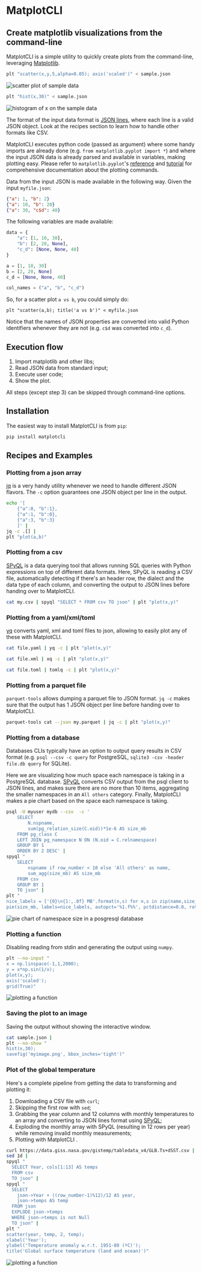 # MatplotCLI

## Create matplotlib visualizations from the command-line

MatplotCLI is a simple utility to quickly create plots from the command-line, leveraging [Matplotlib](https://github.com/matplotlib/matplotlib). 

```sh
plt "scatter(x,y,5,alpha=0.05); axis('scaled')" < sample.json
```

![scatter plot of sample data](https://github.com/dcmoura/matplotcli/raw/main/img/scatter_sample.png)

```sh
plt "hist(x,30)" < sample.json
```

![histogram of x on the sample data](https://github.com/dcmoura/matplotcli/raw/main/img/hist_sample.png)


The format of the input data format is [JSON lines](https://jsonlines.org), where each line is a valid JSON object. Look at the recipes section to learn how to handle other formats like CSV.

MatplotCLI executes python code (passed as argument) where some handy imports are already done (e.g. `from matplotlib.pyplot import *`) and where the input JSON data is already parsed and available in variables, making plotting easy. Please refer to `matplotlib.pyplot`'s [reference](https://matplotlib.org/stable/api/_as_gen/matplotlib.pyplot.html#module-matplotlib.pyplot) and [tutorial](https://matplotlib.org/stable/tutorials/introductory/pyplot.html) for comprehensive documentation about the plotting commands. 

Data from the input JSON is made available in the following way. Given the input `myfile.json`:

```json
{"a": 1, "b": 2}
{"a": 10, "b": 20}
{"a": 30, "c$d": 40}
```

The following variables are made available:

```python
data = {
    "a": [1, 10, 30],
    "b": [2, 20, None],
    "c_d": [None, None, 40]
}

a = [1, 10, 30]
b = [2, 20, None]
c_d = [None, None, 40]

col_names = ("a", "b", "c_d")
```

So, for a scatter plot `a vs b`, you could simply do:

```
plt "scatter(a,b); title('a vs b')" < myfile.json
```

Notice that the names of JSON properties are converted into valid Python identifiers whenever they are not (e.g. `c$d` was converted into `c_d`).

## Execution flow

1. Import matplotlib and other libs;
2. Read JSON data from standard input;
3. Execute user code;
4. Show the plot.

All steps (except step 3) can be skipped through command-line options.


## Installation

The easiest way to install MatplotCLI is from `pip`:

```sh
pip install matplotcli
```
   


## Recipes and Examples

### Plotting from a json array

[jq](https://stedolan.github.io/jq/) is a very handy utility whenever we need to handle different JSON flavors. The `-c` option guarantees one JSON object per line in the output. 

```sh
echo '[
    {"a":0, "b":1},
    {"a":1, "b":0},
    {"a":3, "b":3}
    ]' | 
jq -c .[] | 
plt "plot(a,b)"
```


### Plotting from a csv

[SPyQL](https://github.com/dcmoura/spyql) is a data querying tool that allows running SQL queries with Python expressions on top of different data formats. Here, SPyQL is reading a CSV file, automatically detecting if there's an header row, the dialect and the data type of each column, and converting the output to JSON lines before handing over to MatplotCLI.


```sh
cat my.csv | spyql "SELECT * FROM csv TO json" | plt "plot(x,y)"
```

### Plotting from a yaml/xml/toml

[yq](https://kislyuk.github.io/yq/#) converts yaml, xml and toml files to json, allowing to easily plot any of these with MatplotCLI.

```sh
cat file.yaml | yq -c | plt "plot(x,y)"
```
```sh
cat file.xml | xq -c | plt "plot(x,y)"
```
```sh
cat file.toml | tomlq -c | plt "plot(x,y)"
```

### Plotting from a parquet file

 `parquet-tools` allows dumping a parquet file to JSON format.  `jq -c` makes sure that the output has 1 JSON object per line before handing over to MatplotCLI.

```sh
parquet-tools cat --json my.parquet | jq -c | plt "plot(x,y)"
```

### Plotting from a database

Databases CLIs typically have an option to output query results in CSV format (e.g. `psql --csv -c query`  for PostgreSQL, `sqlite3 -csv -header file.db query` for SQLite). 

Here we are visualizing how much space each namespace is taking in a PostgreSQL database.
[SPyQL](https://github.com/dcmoura/spyql) converts CSV output from the psql client to JSON lines, and makes sure there are no more than 10 items, aggregating the smaller namespaces in an `All others` category.
Finally, MatplotCLI makes a pie chart based on the space each namespace is taking. 

```sh
psql -U myuser mydb --csv  -c '
    SELECT 
        N.nspname,
        sum(pg_relation_size(C.oid))*1e-6 AS size_mb
    FROM pg_class C
    LEFT JOIN pg_namespace N ON (N.oid = C.relnamespace)
    GROUP BY 1 
    ORDER BY 2 DESC' | 
spyql "
    SELECT 
        nspname if row_number < 10 else 'All others' as name, 
        sum_agg(size_mb) AS size_mb 
    FROM csv 
    GROUP BY 1 
    TO json" | 
plt "
nice_labels = ['{0}\n{1:,.0f} MB'.format(n,s) for n,s in zip(name,size_mb)];
pie(size_mb, labels=nice_labels, autopct='%1.f%%', pctdistance=0.8, rotatelabels=True)"
```

![pie chart of namespace size in a posgresql database](https://github.com/dcmoura/matplotcli/raw/main/img/pie_pg.png)


### Plotting a function 

Disabling reading from stdin and generating the output using `numpy`.

```sh
plt --no-input "
x = np.linspace(-1,1,2000); 
y = x*np.sin(1/x); 
plot(x,y); 
axis('scaled'); 
grid(True)"
```
![plotting a function](https://github.com/dcmoura/matplotcli/raw/main/img/plot_func.png)


### Saving the plot to an image

Saving the output without showing the interactive window.

```sh
cat sample.json | 
plt --no-show "
hist(x,30); 
savefig('myimage.png', bbox_inches='tight')"
```

### Plot of the global temperature

Here's a complete pipeline from getting the data to transforming and plotting it:

1. Downloading a CSV file with `curl`; 
2. Skipping the first row with `sed`;
3. Grabbing the year column and 12 columns with monthly temperatures to an array and converting to JSON lines format using [SPyQL](https://github.com/dcmoura/spyql);
4. Exploding the monthly array with SPyQL (resulting in 12 rows per year) while removing invalid monthly measurements;
5. Plotting with MatplotCLI  .

```sh
curl https://data.giss.nasa.gov/gistemp/tabledata_v4/GLB.Ts+dSST.csv |
sed 1d | 
spyql "
  SELECT Year, cols[1:13] AS temps 
  FROM csv 
  TO json" | 
spyql "
  SELECT 
    json->Year + ((row_number-1)%12)/12 AS year, 
    json->temps AS temp 
  FROM json 
  EXPLODE json->temps 
  WHERE json->temps is not Null 
  TO json" | 
plt "
scatter(year, temp, 2, temp); 
xlabel('Year'); 
ylabel('Temperature anomaly w.r.t. 1951-80 (ºC)'); 
title('Global surface temperature (land and ocean)')"
```

![plotting a function](https://github.com/dcmoura/matplotcli/raw/main/img/scatter_temperature.png)